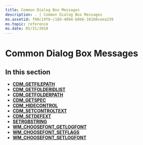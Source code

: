 ```yaml
---
title: Common Dialog Box Messages
description: . | Common Dialog Box Messages
ms.assetid: f08c19f8-c18d-4094-b8b6-161b0ceea239
ms.topic: reference
ms.date: 05/31/2018
---
```


# Common Dialog Box Messages

## In this section

-   [**CDM\_GETFILEPATH**](cdm-getfilepath.md)
-   [**CDM\_GETFOLDERIDLIST**](cdm-getfolderidlist.md)
-   [**CDM\_GETFOLDERPATH**](cdm-getfolderpath.md)
-   [**CDM\_GETSPEC**](cdm-getspec.md)
-   [**CDM\_HIDECONTROL**](cdm-hidecontrol.md)
-   [**CDM\_SETCONTROLTEXT**](cdm-setcontroltext.md)
-   [**CDM\_SETDEFEXT**](cdm-setdefext.md)
-   [**SETRGBSTRING**](setrgbstring.md)
-   [**WM\_CHOOSEFONT\_GETLOGFONT**](wm-choosefont-getlogfont.md)
-   [**WM\_CHOOSEFONT\_SETFLAGS**](wm-choosefont-setflags.md)
-   [**WM\_CHOOSEFONT\_SETLOGFONT**](wm-choosefont-setlogfont.md)

 

 




